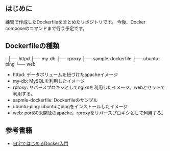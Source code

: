 ## はじめに
練習で作成したDockerfileをまとめたリポジトリです。
今後、Docker composeのコマンドまで行う予定です。

## Dockerfileの種類
.
├── httpd
├── my-db
├── rproxy
├── sample-dockerfile
├── ubuntu-ping
└── web

- httpd: データボリュームを紐づけたapacheイメージ
- my-db: MySQLを利用したイメージ
- rproxy: リバースプロキシとしてngixnを利用したイメージ。webとセットで利用する。
- sapmle-dockerfile: Dockerfileのサンプル
- ubuntu-ping: ubuntuにpingをインストールしたイメージ
- web: port80未開放のapache。rproxyをリバースプロキシとして利用する。

## 参考書籍
- [自宅ではじめるDocker入門](https://www.kohgakusha.co.jp/books/detail/978-4-7775-2072-5)
